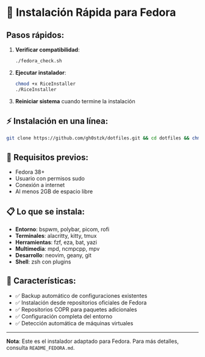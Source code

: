 # 🚀 Instalación Rápida para Fedora

## Pasos rápidos:

1. **Verificar compatibilidad**:

   ```bash
   ./fedora_check.sh
   ```

2. **Ejecutar instalador**:

   ```bash
   chmod +x RiceInstaller
   ./RiceInstaller
   ```

3. **Reiniciar sistema** cuando termine la instalación

## ⚡ Instalación en una línea:

```bash
git clone https://github.com/gh0stzk/dotfiles.git && cd dotfiles && chmod +x RiceInstaller && ./RiceInstaller
```

## 🔧 Requisitos previos:

- Fedora 38+
- Usuario con permisos sudo
- Conexión a internet
- Al menos 2GB de espacio libre

## 📋 Lo que se instala:

- **Entorno**: bspwm, polybar, picom, rofi
- **Terminales**: alacritty, kitty, tmux
- **Herramientas**: fzf, eza, bat, yazi
- **Multimedia**: mpd, ncmpcpp, mpv
- **Desarrollo**: neovim, geany, git
- **Shell**: zsh con plugins

## 🎯 Características:

- ✅ Backup automático de configuraciones existentes
- ✅ Instalación desde repositorios oficiales de Fedora
- ✅ Repositorios COPR para paquetes adicionales
- ✅ Configuración completa del entorno
- ✅ Detección automática de máquinas virtuales

---

**Nota**: Este es el instalador adaptado para Fedora. Para más detalles, consulta `README_FEDORA.md`.
